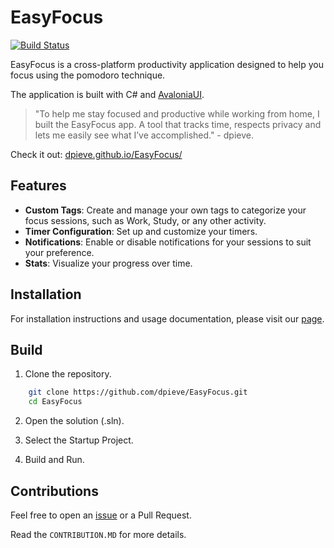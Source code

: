 # EasyFocus

[![Build Status](https://github.com/dpieve/EasyFocus/actions/workflows/build.yml/badge.svg)](https://github.com/dpieve/EasyFocus/actions/workflows/build.yml)

EasyFocus is a cross-platform productivity application designed to help you focus using the pomodoro technique.

The application is built with C# and [AvaloniaUI](https://avaloniaui.net/).

> "To help me stay focused and productive while working from home, I built the EasyFocus app. 
A tool that tracks time, respects privacy and lets me easily see what I’ve accomplished." - dpieve.

Check it out: [dpieve.github.io/EasyFocus/](https://dpieve.github.io/EasyFocus/)

## Features

* **Custom Tags**: Create and manage your own tags to categorize your focus sessions, such as Work, Study, or any other activity.
* **Timer Configuration**: Set up and customize your timers.
* **Notifications**: Enable or disable notifications for your sessions to suit your preference.
* **Stats**: Visualize your progress over time.

## Installation

For installation instructions and usage documentation, please visit our [page](https://dpieve.github.io/EasyFocus/).

## Build

1) Clone the repository.
  
```bash
    git clone https://github.com/dpieve/EasyFocus.git
    cd EasyFocus
```
  
2) Open the solution (.sln).
  
3) Select the Startup Project.

4) Build and Run.
  
## Contributions

Feel free to open an [issue](https://github.com/dpieve/EasyFocus/issues) or a Pull Request.

Read the `CONTRIBUTION.MD` for more details.

